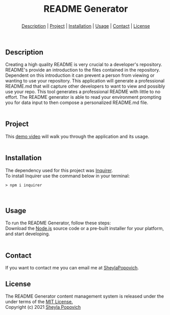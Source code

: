 # <p align="center"> README Generator </p>

<p align="center">
<a href="#description">Description</a> |
<a href="#project">Project</a> |
<a href="#installation">Installation</a> |
<a href="#usage">Usage</a> |
<a href="#contact">Contact</a> |
<a href="#license">License</a>
</p>
<br>

## **Description**
Creating a high quality README is very crucial to a developer's repository. README's provide an introduction to the files contained in the repository. Dependent on this introduction it can prevent a person from viewing or wanting to use your repository. This application will generate a professional README.md that will capture other developers to want to view and possibly use your repo. This tool generates a professional README with little to no effort. The README generator is able to read your environment prompting you for data input to then compose a personalized README.md file. 
<br>
<br>

## **Project** 
This [demo video](https://github.com/SheylaPopovich/README-generator/blob/main/utils/assets/README-generator-demo.gif) will walk you through the application and its usage.
<br>
<br>

## **Installation** 
The dependency used for this project was [Inquirer](https://www.npmjs.com/package/inquirer). <br>
To install Inquirer use the command below in your terminal:
```
> npm i inquirer
```
<br>

## **Usage**
To run the README Generator, follow these steps: <br>
Download the [Node.js](https://nodejs.org/en/download/) source code or a pre-built installer for your platform, and start developing.
<br>
<br>

## Contact
If you want to contact me you can email me at [SheylaPopovich](mailto:sheylapopovich@gmail.com).


## **License**
The README Generator content management system is released under the under terms of the [MIT License.](https://github.com/SheylaPopovich/README-generator/blob/main/LICENSE)
<br>Copyright (c) 2021 [Sheyla Popovich](https://github.com/SheylaPopovich)
<br>

